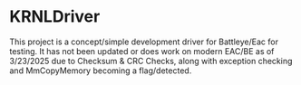 # KRNLDriver
This project is a concept/simple development driver for Battleye/Eac for testing. It has not been updated or does work on modern EAC/BE as of 3/23/2025 due to Checksum & CRC Checks, along with exception checking and MmCopyMemory becoming a flag/detected.
